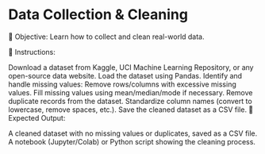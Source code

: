 # Data Collection & Cleaning
📌 Objective: Learn how to collect and clean real-world data.

🔹 Instructions:

Download a dataset from Kaggle, UCI Machine Learning Repository, or any open-source data website.
Load the dataset using Pandas.
Identify and handle missing values:
Remove rows/columns with excessive missing values.
Fill missing values using mean/median/mode if necessary.
Remove duplicate records from the dataset.
Standardize column names (convert to lowercase, remove spaces, etc.).
Save the cleaned dataset as a CSV file.
🔹 Expected Output:

A cleaned dataset with no missing values or duplicates, saved as a CSV file.
A notebook (Jupyter/Colab) or Python script showing the cleaning process.
